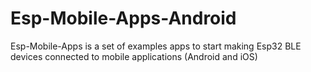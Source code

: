 # Esp-Mobile-Apps-Android
Esp-Mobile-Apps is a set of examples apps to start making Esp32 BLE devices connected to mobile applications (Android and iOS)
